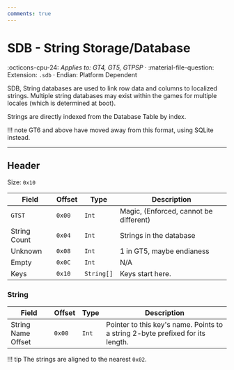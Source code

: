 ```yaml
---
comments: true
---
```


# SDB - String Storage/Database
:octicons-cpu-24: *Applies to: GT4, GT5, GTPSP* · :material-file-question: Extension: `.sdb` · Endian: Platform Dependent

SDB, String databases are used to link row data and columns to localized strings. Multiple string databases may exist within the games for multiple locales (which is determined at boot).

Strings are directly indexed from the Database Table by index.

!!! note
    GT6 and above have moved away from this format, using SQLite instead.

---

## Header

Size: `0x10`

Field              | Offset         | Type                | Description                                                           |
----------------   | ------------   | ----------          | --------------------------------------                                |
`GTST`             |  `0x00`        | `Int`               | Magic, (Enforced, cannot be different)                                |
String Count       |  `0x04`        | `Int`               | Strings in the database                                               |
Unknown            |  `0x08`        | `Int`               | 1 in GT5, maybe endianess                                             |
Empty              |  `0x0C`        | `Int`               | N/A                                                                   |
Keys               |  `0x10`        | `String[]`          | Keys start here.                                                      |

### String
Field              | Offset         | Type                | Description                                                                    |
----------------   | ------------   | ----------          | --------------------------------------                                         |
String Name Offset |  `0x00`        | `Int`               | Pointer to this key's name. Points to a string 2-byte prefixed for its length. |

!!! tip
    The strings are aligned to the nearest `0x02`.